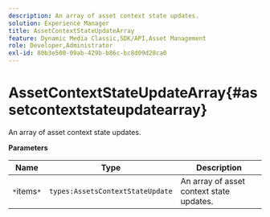 ```yaml
---
description: An array of asset context state updates.
solution: Experience Manager
title: AssetContextStateUpdateArray
feature: Dynamic Media Classic,SDK/API,Asset Management
role: Developer,Administrator
exl-id: 80b3e500-09ab-429b-b86c-bc8d09d28ca0
---
```

# AssetContextStateUpdateArray{#assetcontextstateupdatearray}

An array of asset context state updates.

 **Parameters** 

|  Name  | Type  | Description  |
|---|---|---|
|  `*`items`*`  | `types:AssetsContextStateUpdate`  | An array of asset context state updates.  |

